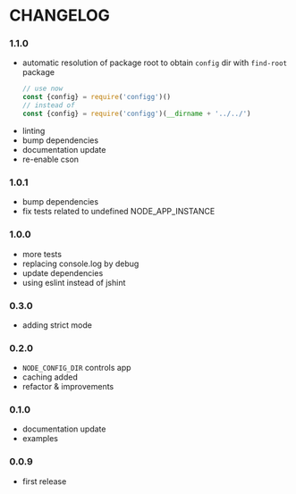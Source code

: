 # CHANGELOG

### 1.1.0

- automatic resolution of package root to obtain `config` dir with `find-root` package
  ```js
  // use now
  const {config} = require('configg')()
  // instead of
  const {config} = require('configg')(__dirname + '../../')
  ```
- linting
- bump dependencies
- documentation update
- re-enable cson

### 1.0.1

- bump dependencies
- fix tests related to undefined NODE_APP_INSTANCE

### 1.0.0

- more tests
- replacing console.log by debug
- update dependencies
- using eslint instead of jshint

### 0.3.0

- adding strict mode

### 0.2.0

- `NODE_CONFIG_DIR` controls app
- caching added
- refactor & improvements

### 0.1.0

- documentation update
- examples

### 0.0.9

- first release
